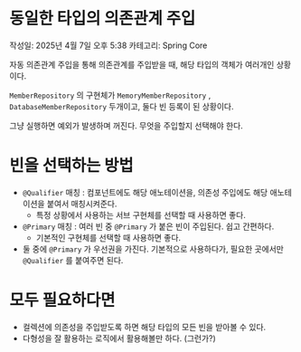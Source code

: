 # 동일한 타입의 의존관계 주입

작성일: 2025년 4월 7일 오후 5:38
카테고리: Spring Core

자동 의존관계 주입을 통해 의존관계를 주입받을 때, 해당 타입의 객체가 여러개인 상황이다.

`MemberRepository` 의 구현체가 `MemoryMemberRepository` , `DatabaseMemberRepository` 두개이고, 둘다 빈 등록이 된 상황이다.

그냥 실행하면 예외가 발생하며 꺼진다. 무엇을 주입할지 선택해야 한다.

# 빈을 선택하는 방법

- `@Qualifier` 매칭 : 컴포넌트에도 해당 애노테이션을, 의존성 주입에도 해당 애노테이션을 붙여서 매칭시켜준다.
    - 특정 상황에서 사용하는 서브 구현체를 선택할 때 사용하면 좋다.
- `@Primary` 매칭 : 여러 빈 중 `@Primary` 가 붙은 빈이 주입된다. 쉽고 간편하다.
    - 기본적인 구현체를 선택할 때 사용하면 좋다.
- 둘 중에 `@Primary` 가 우선권을 가진다. 기본적으로 사용하다가, 필요한 곳에서만 `@Qualifier` 를 붙여주면 된다.

# 모두 필요하다면

- 컬렉션에 의존성을 주입받도록 하면 해당 타입의 모든 빈을 받아볼 수 있다.
- 다형성을 잘 활용하는 로직에서 활용해볼만 하다. (그런가?)